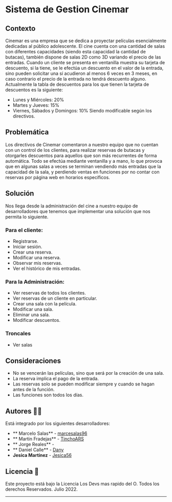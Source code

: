 # Sistema de Gestion Cinemar

## Contexto
Cinemar es una empresa que se dedica a proyectar películas esencialmente
dedicadas al público adolescente.
El cine cuenta con una cantidad de salas con diferentes capacidades (siendo esta
capacidad la cantidad de butacas), también dispone de salas 2D como 3D variando el precio
de las entradas.
Cuando un cliente se presenta en ventanilla muestra su tarjeta de descuento, si la
tiene, se le efectúa un descuento en el valor de la entrada, sino pueden solicitar una sí
acudieron al menos 6 veces en 3 meses, en caso contrario el precio de la entrada no tendrá
descuento alguno.
Actualmente la tabla de descuentos para los que tienen la tarjeta de descuentos es
la siguiente:
- Lunes y Miércoles: 20%
- Martes y Jueves: 15%
- Viernes, Sábados y Domingos: 10%
Siendo modificable según los directivos.
## Problemática
Los directivos de Cinemar comentaron a nuestro equipo que no cuentan con un
control de los clientes, para realizar reservas de butacas y otorgarles descuentos para
aquellos que son más recurrentes de forma automática.
Todo se efectúa mediante ventanilla y a mano, lo que provoca que en algunas salas a
veces se terminan vendiendo más entradas que la capacidad de la sala, y perdiendo ventas
en funciones por no contar con reservas por página web en horarios específicos.
## Solución
Nos llega desde la administración del cine a nuestro equipo de desarrolladores que
tenemos que implementar una solución que nos permita lo siguiente.
### Para el cliente:
- Registrarse.
- Iniciar sesión.
- Crear una reserva.
- Modificar una reserva.
- Observar mis reservas.
- Ver el histórico de mis entradas.
### Para la Administración:
- Ver reservas de todos los clientes.
- Ver reservas de un cliente en particular.
- Crear una sala con la película.
- Modificar una sala.
- Eliminar una sala.
- Modificar descuentos.
### Troncales
- Ver salas
## Consideraciones
- No se vencerán las películas, sino que será por la creación de una sala.
- La reserva implica el pago de la entrada.
- Las reservas solo se pueden modificar siempre y cuando se hagan antes de la
función.
- Las funciones son todos los días.

## Autores 👩👨

 Está integrado por los siguientes desarrolladores:
* ** Marcelo Salas** - [marcesalas96](https://github.com/marcesalas96)
* ** Martin Fradejas** - [TinchoARS](https://github.com/TinchoARS)
* ** Jorge Reales** - 
* ** Daniel Calle** - [Dany](https://github.com/FDany)
* **Jesica Martínez** - [Jesica56](https://github.com/Jesica56)

## Licencia 📄

Este proyecto está bajo la Licencia Los Devs mas rapido del O. Todos los derechos Reservados. Julio 2022.


---
